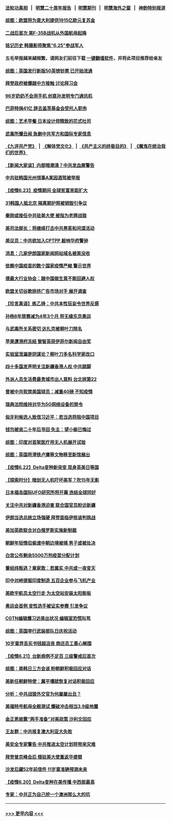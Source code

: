 #### [法轮功真相](https://github.com/gfw-breaker/truth/blob/master/README.md?t=0) &nbsp;&nbsp;|&nbsp;&nbsp; [明慧二十周年报告](https://github.com/gfw-breaker/mh-reports/blob/master/README.md?t=0) &nbsp;&nbsp;|&nbsp;&nbsp;[明慧期刊](https://github.com/gfw-breaker/mh-qikan) &nbsp;&nbsp;|&nbsp;&nbsp; [明慧海外之窗](https://github.com/gfw-breaker/mh-news/blob/master/README.md?t=0) &nbsp;&nbsp;|&nbsp;&nbsp; [神韵特别报道](https://github.com/gfw-breaker/mh-news/blob/master/shenyun.md?t=0)
#### [组图：欧盟将为意大利提供1915亿欧元复苏金](../pages/nsc418/n13041410.md?t=06240401) 
#### [二战后首次 美F-35B战机从外国航母起降](../pages/nsc418/n13042444.md?t=06240401) 
#### [铭记历史 韩摄影师聚焦“6.25”参战军人](../pages/nsc418/n13041411.md?t=06240401) 
#### 五毛举报越来越频繁，请网友们前往下载 [一键翻墙软件](https://github.com/gfw-breaker/ssr-accounts)，并将此项目推荐给亲友
#### [组图：英国发行新版50英镑钞票 已开始流通](../pages/nsc418/n13041751.md?t=06240401) 
#### [拜登政府被爆跟中方接触 讨论拜习会](../pages/nsc418/n13042415.md?t=06240401) 
#### [96岁奶奶不会用手机 创意孙发明专门通讯机](../pages/nsc418/n13041305.md?t=06240401) 
#### [巴菲特捐41亿 辞去盖茨基金会受托人职务](../pages/nsc418/n13042166.md?t=06240401) 
#### [组图：艺术早餐 日本设计师精致的花式吐司](../pages/nsc418/n13040965.md?t=06240401) 
#### [武毒所爆丑闻 急删中共军方和国际专家信息](../pages/nsc418/n13042124.md?t=06240401) 
#### [《九评共产党》](https://github.com/begood0513/9ping.md/blob/master/README.md) &nbsp;|&nbsp; [《解体党文化》](../../../../jtdwh.md/blob/master/README.md)  &nbsp;|&nbsp; [《共产主义的终极目的》](../../../../gczydzjmd.md/blob/master/README.md) &nbsp;|&nbsp; [《魔鬼在统治我们的世界》](../../../../mgztzwmdsj.md/blob/master/README.md) 
#### [【新闻大家谈】内部暗潮涌？中共发血腥警告](../pages/nsc418/n13041847.md?t=06240401) 
#### [中共驻韩国光州领事A某因酒驾被举报](../pages/nsc418/n13041668.md?t=06240401) 
#### [【疫情6.23】疫情期间 全球贫富差距扩大](../pages/nsc418/n13041368.md?t=06240401) 
#### [31韩国人抵北京 隔离期护照被销毁引争议](../pages/nsc418/n13041068.md?t=06240401) 
#### [秦刚或接任中共驻美大使 被指为老牌战狼](../pages/nsc418/n13041385.md?t=06240401) 
#### [美司法部长：将继续打击中共黑客和间谍活动](../pages/nsc418/n13041200.md?t=06240401) 
#### [美议员：中共欲加入CPTPP 敲响华府警钟](../pages/nsc418/n13040817.md?t=06240401) 
#### [消息：几家伊朗国家新闻网站域名被美没收](../pages/nsc418/n13040635.md?t=06240401) 
#### [依赖中国疫苗的数个国家疫情严峻 警示世界](../pages/nsc418/n13040571.md?t=06240401) 
#### [德最大行业协会：跟中国做生意不能回避人权](../pages/nsc418/n13040243.md?t=06240401) 
#### [欧盟关切谷歌排挤广告市场对手 展开调查](../pages/nsc418/n13040142.md?t=06240401) 
#### [【珍言真语】练乙铮：中共本性狂妄令世界反感](../pages/nsc418/n13039778.md?t=06240401) 
#### [孙杨8年禁赛减为4年3个月 将无缘东京奥运](../pages/nsc418/n13039971.md?t=06240401) 
#### [与武毒所关系密切 达扎克被柳叶刀除名](../pages/nsc418/n13039303.md?t=06240401) 
#### [苹果遭港府冻结 黎智英获伊菲尔新闻自由奖](../pages/nsc418/n13039765.md?t=06240401) 
#### [实验室泄漏是阴谋论？柳叶刀多名科学家改口](../pages/nsc418/n13039794.md?t=06240401) 
#### [四十多国发声明关注新疆香港人权 中共跳脚](../pages/nsc418/n13039918.md?t=06240401) 
#### [外派人员生活费最贵城市出人意料 台北排第22](../pages/nsc418/n13039744.md?t=06240401) 
#### [曾被中共软禁美国球员：减重40磅 不知疫情](../pages/nsc418/n13039802.md?t=06240401) 
#### [瑞典法院维持对华为5G网络设备的禁令](../pages/nsc418/n13039708.md?t=06240401) 
#### [匈牙利候选人致信习近平：若当选将阻中国项目](../pages/nsc418/n13039711.md?t=06240401) 
#### [钱包被盗二十年后寻回 失主：望小偷已悔过](../pages/nsc418/n13038514.md?t=06240401) 
#### [组图：印度对首架医疗用无人机展开试验](../pages/nsc418/n13039252.md?t=06240401) 
#### [组图：英国将滑铁卢鹰等文物移至新馆展出](../pages/nsc418/n13038907.md?t=06240401) 
#### [【疫情6.22】Delta变种新突变 现身英美日等国](../pages/nsc418/n13039134.md?t=06240401) 
#### [【探索时分】暗剑无人机吓坏美军？吹15年无影](../pages/nsc418/n13037691.md?t=06240401) 
#### [日本福岛国际UFO研究所将开幕 连结全球同好](../pages/nsc418/n13038753.md?t=06240401) 
#### [关注中共对新疆香港迫害 联合国官员盼访新疆](../pages/nsc418/n13038297.md?t=06240401) 
#### [伊朗当选总统立场强硬 拜登面临伊核谈判挑战](../pages/nsc418/n13038154.md?t=06240401) 
#### [美加英欧联合对白俄罗斯实施新制裁](../pages/nsc418/n13037725.md?t=06240401) 
#### [朝鲜年轻情侣偷渡中朝边境被捕 男子或被处决](../pages/nsc418/n13037653.md?t=06240401) 
#### [白宫公布剩余5500万剂疫苗分配计划](../pages/nsc418/n13037447.md?t=06240401) 
#### [董经纬叛逃？章家敦：若属实 中共或一夜变天](../pages/nsc418/n13037328.md?t=06240401) 
#### [印中对峙提振印度制造 五百企业参与飞机产业](../pages/nsc418/n13037271.md?t=06240401) 
#### [美欧宇航员太空行走 为太空站安装太阳能板](../pages/nsc418/n13037305.md?t=06240401) 
#### [奥运会首例 变性选手被证实参赛 引发争议](../pages/nsc418/n13037111.md?t=06240401) 
#### [CGTN编辑爆习访美出状况 编辑室恐慌叫骂](../pages/nsc418/n13037165.md?t=06240401) 
#### [组图：英国举行武装部队日庆祝活动](../pages/nsc418/n13036813.md?t=06240401) 
#### [10岁童弄丢买书钱超沮丧 商店员工善心解围](../pages/nsc418/n13036703.md?t=06240401) 
#### [【疫情6.21】台新病例不足百 三级警戒后首次](../pages/nsc418/n13036526.md?t=06240401) 
#### [组图：美韩日三方会谈 盼朝鲜积极回应对话](../pages/nsc418/n13036569.md?t=06240401) 
#### [美新任朝鲜特使：冀平壤就恢复对话积极回应](../pages/nsc418/n13036595.md?t=06240401) 
#### [分析：中共战狼外交官为何屡屡出丑？](../pages/nsc418/n13036398.md?t=06240401) 
#### [美福特号航母全舰测试 爆破冲击相当3.9级地震](../pages/nsc418/n13035805.md?t=06240401) 
#### [金正恩披露“两手准备”对美政策 沙利文回应](../pages/nsc418/n13035242.md?t=06240401) 
#### [王友群：中共报复澳大利亚大失败](../pages/nsc418/n13035306.md?t=06240401) 
#### [美安全专家警告 中共推进太空计划将带来灾难](../pages/nsc418/n13034932.md?t=06240401) 
#### [拜登普京峰会后 俄驻美大使重返华盛顿](../pages/nsc418/n13035024.md?t=06240401) 
#### [沙发后藏52年前信件 11岁童准确预测未来](../pages/nsc418/n13034391.md?t=06240401) 
#### [【疫情6.20】Delta变种在美传播 中西部最高](../pages/nsc418/n13034377.md?t=06240401) 
#### [专家：中共正为自己挖一个澳洲那么大的坑](../pages/nsc418/n13003730.md?t=06240401) 

----
#### [ >>> 更早内容 <<< ](../indexes/nsc418-earlier.md)

